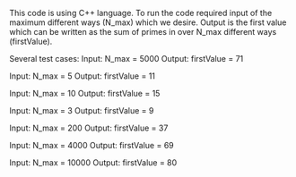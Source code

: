 This code is using C++ language.
To run the code required input of the maximum different ways (N_max) which we desire.
Output is the first value which can be written as the sum of primes in over N_max different ways (firstValue).

Several test cases:
Input: N_max = 5000
Output: firstValue = 71

Input: N_max = 5
Output: firstValue = 11

Input: N_max = 10
Output: firstValue = 15

Input: N_max = 3
Output: firstValue = 9

Input: N_max = 200
Output: firstValue = 37

Input: N_max = 4000
Output: firstValue = 69

Input: N_max = 10000
Output: firstValue = 80
